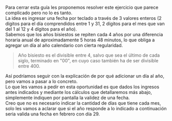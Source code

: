 Para cerrar esta guía les proponemos resolver este ejercicio que parece complicado pero no lo es tanto.<br>
La idea es ingresar una fecha por teclado a través de 3 valores enteros (2 dígitos para el día comprendidos entre 1 y 31, 2 dígitos para el mes que van del 1 al 12 y 4 dígitos para el año).<br>
Sabemos que los años bisiestos se repiten cada 4 años por una diferencia horaria anual de aproximadamente 5 horas 48 minutos, lo que obliga a agregar un día al año calendario con cierta regularidad.<br>
> Año bisiesto es el divisible entre 4, salvo que sea el último de cada siglo, terminado en "00", en cuyo caso también ha de ser divisible entre 400. 

Así podríamos seguir con la explicación de por qué adicionar un día al año, pero vamos a pasar a lo concreto.<br>Lo que les vamos a pedir en esta oportunidad es que dados los ingresos antes indicados y mediante los cálculos que detallaremos más abajo, simplemente indiquen por pantalla la validez de una fecha.<br> Creo que no es necesario indicar la cantidad de días que tiene cada mes, solo les vamos a aclarar que si el año responde a lo indicado a continuación seria valida una fecha en febrero con día 29.






